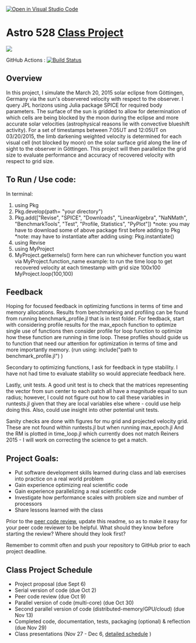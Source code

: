 [![Open in Visual Studio Code](https://classroom.github.com/assets/open-in-vscode-718a45dd9cf7e7f842a935f5ebbe5719a5e09af4491e668f4dbf3b35d5cca122.svg)](https://classroom.github.com/online_ide?assignment_repo_id=11858194&assignment_repo_type=AssignmentRepo)
# Astro 528 [Class Project](https://psuastro528.github.io/Fall2023/project/)

[![](https://img.shields.io/badge/docs-stable-blue.svg)](https://PsuAstro528.github.io/project-template/stable)

GitHub Actions : [![Build Status](https://github.com/PsuAstro528/project-template/workflows/CI/badge.svg)](https://github.com/PsuAstro528/project-template/actions?query=workflow%3ACI+branch%3Amain)


##  Overview
In this project, I simulate the March 20, 2015 solar eclipse from Göttingen, Germany via the sun's observered velocity with respect to the observer. I query JPL horizons using Julia package SPICE for required body parameters. The surface of the sun is gridded to allow for determination of which cells are being blocked by the moon during the eclipse and more accurate solar velocities (astrophysical reasons lie with convective blueshift activity). For a set of timestamps between 7:05UT and 12:05UT on 03/20/2015, the limb darkening weighted velocity is determined for each visual cell (not blocked by moon) on the solar surface grid along the line of sight to the observer in Göttingen. This project will then parallelize the grid size to evaluate performance and accuracy of recovered velocity with respect to grid size. 

## To Run / Use code:
In terminal:
1. using Pkg
2. Pkg.develop(path= "your directory") 
3. Pkg.add(["Revise", "SPICE", "Downloads", "LinearAlgebra", "NaNMath", "BenchmarkTools", "Test", "Profile, Statistics", "PyPlot"])
    *note: you may have to download some of above package first before adding to Pkg
    *note: may have to instantiate after adding using: Pkg.instantiate()
4. using Revise
5. using MyProject
6. MyProject.getkernels()
form here can run whichever function you want via MyProject.function_name
example: to run the time loop to get recovered velocity at each timestamp with grid size 100x100
        MyProject.loop(100,100)

## Feedback
Hoping for focused feedback in optimizing functions in terms of time and memory allocations. Results from benchmarking and profiling can be found from running benchmark_profile.jl that is in test folder. For feedback, start with considering profile results for the max_epoch function to optimize single use of functions then consider profile for loop function to optimize how these function are running in time loop. These profiles should guide us to function that need our attention for optimization in terms of time and more importantly memory.
(run using: include("path to benchmark_profile.jl") )

Secondary to optimizing functions, I ask for feedback in type stability. I have not had time to evaluate stability so would appreciate feedback here. 

Lastly, unit tests. A good unit test is to check that the matrices representing the vector from sun center to each patch all have a magnitude equal to sun radius; however, I could not figure out how to call these variables in runtests.jl given that they are local variables else where - could use help doing this. Also, could use insight into other potential unit tests. 

Sanity checks are done with figures for mu grid and projected velocity grid. These are not found within runtests.jl but when running max_epoch.jl And the RM is plotted in time_loop.jl which currently does not match Reiners 2015 - I will work on correcting the science to get a match. 

## Project Goals:  
- Put software development skills learned during class and lab exercises into practice on a real world problem
- Gain experience optimizing real scientific code
- Gain experience parallelizing a real scientific code 
- Investigate how performance scales with problem size and number of processors
- Share lessons learned with the class

Prior to the [peer code review](https://psuastro528.github.io/Fall2023/project/code_reviews/), update this readme, so as to make it easy for your peer code reviewer to be helpful.  What should they know before starting the review?  Where should they look first?  

Remember to commit often and push your repository to GitHub prior to each project deadline.

## Class Project Schedule
- Project proposal (due Sept 6)
- Serial version of code (due Oct 2)
- Peer code review (due Oct 9)
- Parallel version of code (multi-core) (due Oct 30)
- Second parallel version of code (distributed-memory/GPU/cloud) (due Nov 13)
- Completed code, documentation, tests, packaging (optional) & reflection (due Nov 29)
- Class presentations (Nov 27 - Dec 6, [detailed schedule](https://github.com/PsuAstro528/PresentationsSchedule2023) )

